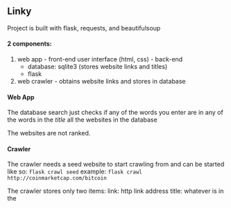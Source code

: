 ## Linky

Project is built with flask, requests, and beautifulsoup

#### 2 components:
  1. web app
    - front-end user interface (html, css)
    - back-end
      - database: sqlite3 (stores website links and titles)
      - flask
  2. web crawler
    - obtains website links and stores in database


#### Web App
The database search just checks if any of the words you enter are in any of the
words in the _title_ all the websites in the database

The websites are not ranked.

#### Crawler
The crawler needs a seed website to start crawling from and can be started like
so:
`flask crawl seed`
example:
`flask crawl http://coinmarketcap.com/bitcoin`

The crawler stores only two items:
link: http link address
title: whatever is in the <title> tag

Uses requests to get webpages and beautifulsoup to extract links and titles
